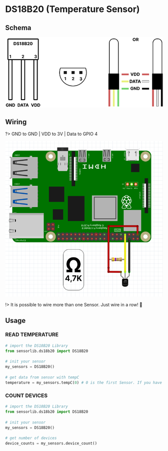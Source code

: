 # DS18B20 (Temperature Sensor)

## Schema

![schema](schema_ds18b20.png ':size=450')

## Wiring

?> GND to GND | VDD to 3V | Data to GPIO 4

![schema](raspberry_ds18b20.png ':size=450')

!> It is possible to wire more than one Sensor. Just wire in a row! 🙂 

## Usage

### READ TEMPERATURE

```python
# import the DS18B20 Library
from sensorlib.ds18b20 import DS18B20

# init your sensor
my_sensors = DS18B20()

# get data from sensor with tempC
temperature = my_sensors.tempC(0) # 0 is the first Sensor. If you have more than one, just change the number (0, 1, 2, 3 ...)
```

### COUNT DEVICES

```python
# import the DS18B20 Library
from sensorlib.ds18b20 import DS18B20

# init your sensor
my_sensors = DS18B20()

# get number of devices
device_counts = my_sensors.device_count()
```